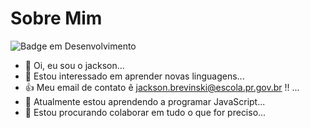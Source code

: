 # Sobre Mim

![Badge em Desenvolvimento](http://img.shields.io/static/v1?label=STATUS&message=EM%20DESENVOLVIMENTO&color=GREEN&style=for-the-badge)
- 👋 Oi, eu sou o jackson...
- 👀 Estou interessado em aprender novas linguagens...
- 👍 Meu email de contato ẽ jackson.brevinski@escola.pr.gov.br !! ...
- 🌱 Atualmente estou aprendendo a programar JavaScript...
- 💞️ Estou procurando colaborar em tudo o que for preciso...

